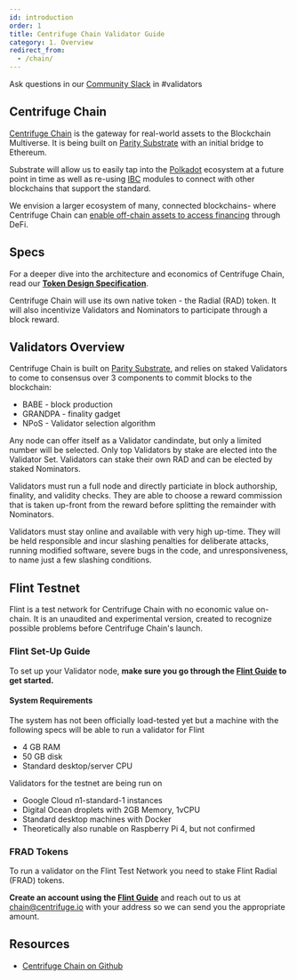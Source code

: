 ```yaml
---
id: introduction
order: 1
title: Centrifuge Chain Validator Guide
category: 1. Overview
redirect_from:
  - /chain/
---
```


Ask questions in our [Community Slack](https://centrifuge.io/slack) in \#validators 

## Centrifuge Chain
[Centrifuge Chain](https://github.com/centrifuge/centrifuge-chain) is the gateway for real-world assets to the Blockchain Multiverse. It is being built on [Parity Substrate](https://substrate.dev) with an initial bridge to Ethereum. 

Substrate will allow us to easily tap into the [Polkadot](https://polkadot.network) ecosystem at a future point in time as well as re-using [IBC](https://cosmos.network/ibc/) modules to connect with other blockchains that support the standard.

We envision a larger ecosystem of many, connected blockchains- where Centrifuge Chain can [enable off-chain assets to access financing](https://medium.com/centrifuge/centrifuge-chain-the-gateway-for-real-world-assets-to-the-blockchain-multiverse-41dd5597ecf1) through DeFi.

## Specs
For a deeper dive into the architecture and economics of Centrifuge Chain, read our **[Token Design Specification](https://docs.google.com/document/d/1T4DF3XHs8l4gTzpnk6KASpD4JWjSoIWzxNX6DyVz__Q/edit?usp=sharing)**. 

Centrifuge Chain will use its own native token - the Radial (RAD) token. It will also incentivize Validators and Nominators to participate through a block reward.

## Validators Overview
Centrifuge Chain is built on [Parity Substrate](https://substrate.dev), and relies on staked Validators to come to consensus over 3 components to commit blocks to the blockchain:
* BABE - block production
* GRANDPA - finality gadget
* NPoS - Validator selection algorithm

Any node can offer itself as a Validator candindate, but only a limited number will be selected. Only top Validators by stake are elected into the Validator Set. Validators can stake their own RAD and can be elected by staked Nominators.

Validators must run a full node and directly particiate in block authorship, finality, and validity checks. They are able to choose a reward commission that is taken up-front from the reward before splitting the remainder with Nominators. 

Validators must stay online and available with very high up-time. They will be held responsible and incur slashing penalties for deliberate attacks, running modified software, severe bugs in the code, and unresponsiveness, to name just a few slashing conditions.

## Flint Testnet
Flint is a test network for Centrifuge Chain with no economic value on-chain. It is an unaudited and experimental version, created to recognize possible problems before Centrifuge Chain's launch.

### Flint Set-Up Guide
To set up your Validator node, **make sure you go through the [Flint Guide](https://centrifuge.hackmd.io/-xXOPZHnT6GvMK9dpO-jgg) to get started.**

#### System Requirements
The system has not been officially load-tested yet but a machine with the following specs will be able to run a validator for Flint
- 4 GB RAM
- 50 GB disk
- Standard desktop/server CPU 

Validators for the testnet are being run on 
- Google Cloud n1-standard-1 instances
- Digital Ocean droplets with 2GB Memory, 1vCPU
- Standard desktop machines with Docker
- Theoretically also runable on Raspberry Pi 4, but not confirmed


### FRAD Tokens
To run a validator on the Flint Test Network you need to stake Flint Radial (FRAD) tokens.

**Create an account using the [Flint Guide](https://centrifuge.hackmd.io/-xXOPZHnT6GvMK9dpO-jgg)** and reach out to us at chain@centrifuge.io with your address so we can send you the appropriate amount.


## Resources
* [Centrifuge Chain on Github](https://github.com/centrifuge/centrifuge-chain)
